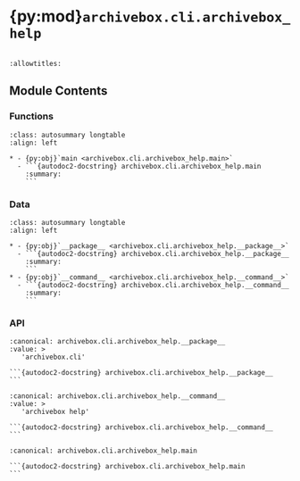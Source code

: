 # {py:mod}`archivebox.cli.archivebox_help`

```{py:module} archivebox.cli.archivebox_help
```

```{autodoc2-docstring} archivebox.cli.archivebox_help
:allowtitles:
```

## Module Contents

### Functions

````{list-table}
:class: autosummary longtable
:align: left

* - {py:obj}`main <archivebox.cli.archivebox_help.main>`
  - ```{autodoc2-docstring} archivebox.cli.archivebox_help.main
    :summary:
    ```
````

### Data

````{list-table}
:class: autosummary longtable
:align: left

* - {py:obj}`__package__ <archivebox.cli.archivebox_help.__package__>`
  - ```{autodoc2-docstring} archivebox.cli.archivebox_help.__package__
    :summary:
    ```
* - {py:obj}`__command__ <archivebox.cli.archivebox_help.__command__>`
  - ```{autodoc2-docstring} archivebox.cli.archivebox_help.__command__
    :summary:
    ```
````

### API

````{py:data} __package__
:canonical: archivebox.cli.archivebox_help.__package__
:value: >
   'archivebox.cli'

```{autodoc2-docstring} archivebox.cli.archivebox_help.__package__
```

````

````{py:data} __command__
:canonical: archivebox.cli.archivebox_help.__command__
:value: >
   'archivebox help'

```{autodoc2-docstring} archivebox.cli.archivebox_help.__command__
```

````

````{py:function} main(args: typing.Optional[typing.List[str]] = None, stdin: typing.Optional[typing.IO] = None, pwd: typing.Optional[str] = None) -> None
:canonical: archivebox.cli.archivebox_help.main

```{autodoc2-docstring} archivebox.cli.archivebox_help.main
```
````
